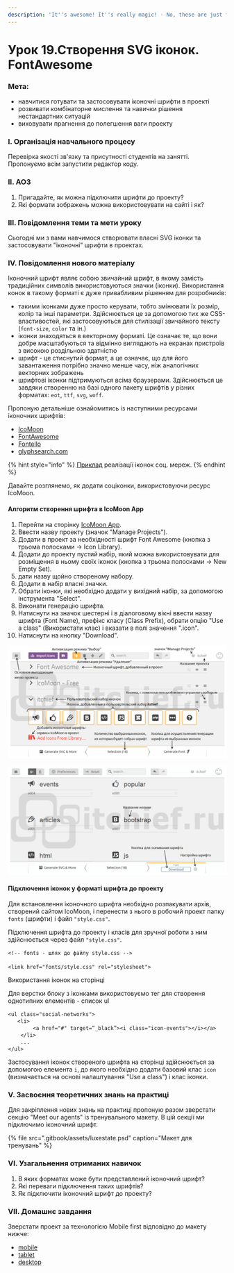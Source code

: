 ```yaml
---
description: 'It''s awesome! It''s really magiс! - No, these are just fonts))'
---
```


# Урок 19.Створення SVG іконок. FontAwesome

### Мета:

* навчитися готувати та застосовувати іконочні шрифти в проекті
* розвивати комбінаторне мислення та навички рішення нестандартних ситуацій
* виховувати прагнення до полегшення ваги проекту

### І. Організація навчального процесу

Перевірка якості зв'язку та присутності студентів на занятті. Пропонуємо всім запустити редактор коду.

### ІІ. АОЗ

1. Пригадайте, як можна підключити шрифти до проекту?
2. Які формати зображень можна використовувати на сайті і як?

### ІІІ. Повідомлення теми та мети уроку

Сьогодні ми з вами навчимося створювати власні SVG іконки та застосовувати "іконочні" шрифти в проектах.

### IV. Повідомлення нового матеріалу

Іконочний шрифт являє собою звичайний шрифт, в якому замість традиційних символів використовуються значки \(іконки\). Використання конок в такому форматі є дуже привабливим рішенням для розробників:

* такими іконками дуже просто керувати, тобто змінювати їх розмір, колір та інші параметри. Здійснюється це за допомогою тих же CSS-властивостей, які застосовуються для стилізації звичайного тексту \(`font-size`, `color` та ін.\)
* іконки знаходяться в векторному форматі. Це означає те, що вони добре масштабуються та відмінно виглядають на екранах пристроїв з високою роздільною здатністю
* шрифт - це стиснутий формат, а це означає, що для його завантаження потрібно значно менше часу, ніж аналогічних векторних зображень
* шрифтові іконки підтримуються всіма браузерами. Здійснюється це завдяки створенню на базі одного пакету шрифтів у різних форматах: `eot`, `ttf`, `svg`, `woff`.

Пропоную детальніше ознайомитись із наступними ресурсами іконочних шрифтів:

* [IcoMoon](https://icomoon.io/app/#/select)
* [FontAwesome](https://fontawesome.com/)
* [Fontello](http://fontello.com/)
* [glyphsearch.com](https://glyphsearch.com/)

{% hint style="info" %}
[Приклад](https://codepen.io/mediol-git/pen/gOWGLoB?editors=1100) реалізації іконок соц. мереж.
{% endhint %}

Давайте розглянемо, як додати соціконки, використовуючи ресурс IcoMoon.

#### Алгоритм створення шрифта в IcoMoon App

1. Перейти на сторінку [IcoMoon App](https://icomoon.io/app/#/select).
2. Ввести назву проекту \(значок "Manage Projects"\).
3. Додати в проект за необхідності шрифт Font Awesome \(кнопка з трьома полосками -&gt; Icon Library\).
4. Додати до проекту пустий набір, який можна використовувати для розміщення в ньому своїх іконок \(кнопка з трьома полосками -&gt; New Empty Set\).
5. дати назву щойно створеному набору.
6. Додати в набір власні значки.
7. Обрати іконки, які необхідно додати у вихідний набір, за допомогою інструмента "Select".
8. Виконати генерацію шрифта.
9. Натиснути на значок шестерні і в діалоговому вікні ввести назву шрифта \(Font Name\), префікс класу \(Class Prefix\), обрати опцію "Use a class" \(Використати клас\) і вказати в полі значення ".icon".
10. Натиснути на кнопку "Download".

![](.gitbook/assets/img-icomoon%20%281%29.png)

![](.gitbook/assets/img-icomoon2.png)

#### Підключення іконок у форматі шрифта до проекту

Для встановлення іконочного шрифта  необхідно розпакувати архів, створений сайтом IcoMoon, і перенести з нього в робочий проект папку `fonts` \(шрифти\) і файл `"style.css"`.

Підключення шрифта до проекту і класів для зручної роботи з ним здійснюється через файл `"style.css"`.

```text
<!-- fonts - шлях до файлу style.css -->

<link href="fonts/style.css" rel="stylesheet">
```

Використання іконок на сторінці

Для верстки блоку з іконками використовуємо тег для створення однотипних елементів - список ul

```text
<ul class="social-networks">
   <li>
        <a href="#" target=”_black”><i class="icon-events"></i></a>
    </li>
    ...
</ul>
```

Застосування іконок створеного шрифта на сторінці здійснюється за допомогою елемента `i`, до якого необхідно додати базовий клас `icon` \(визначається на основі налаштування "Use a class"\) і клас іконки.

### V. Засвоєння теоретичних знань на практиці

Для закріплення нових знань на практиці пропоную разом зверстати секцію "Meet our agents" із тренувального макету. В цій секції ми підключимо іконочний шрифт.

{% file src=".gitbook/assets/luxestate.psd" caption="Макет для тренувань" %}

### VI. Узагальнення отриманих навичок

1. В яких форматах може бути представлений іконочний шрифт?
2. Які переваги підключення таких шрифтів?
3. Як підключити іконочний шрифт до проекту?

### VII. Домашнє завдання

Зверстати проект за технологією Mobile first відповідно до макету нижче:

* [mobile](https://app.schoology.com/attachment/1690243730/source/845739c21f8087eb0f318890c127a4a5.psd)
* [tablet](https://app.schoology.com/attachment/1690243729/source/f44ed1dbb4584ed3c216a72f5f703be7.psd)
* [desktop](https://app.schoology.com/attachment/1690243728/source/4f781214ed287ae242924753a4e57ce4.psd)

